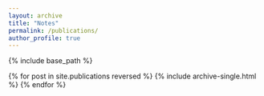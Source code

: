 ```yaml
---
layout: archive
title: "Notes"
permalink: /publications/
author_profile: true
---
```


{% include base_path %}

{% for post in site.publications reversed %}
  {% include archive-single.html %}
{% endfor %}
